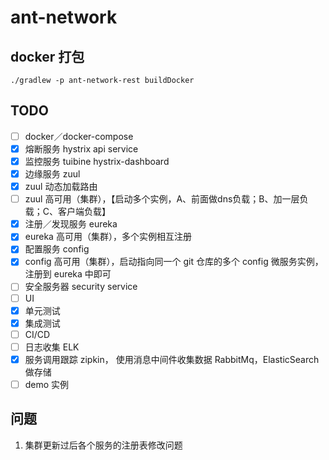 # ant-network

## docker 打包

```
./gradlew -p ant-network-rest buildDocker
```

## TODO

- [ ] docker／docker-compose
- [x] 熔断服务 hystrix api service
- [x] 监控服务 tuibine hystrix-dashboard
- [x] 边缘服务 zuul
- [x] zuul 动态加载路由
- [ ] zuul 高可用（集群），【启动多个实例，A、前面做dns负载；B、加一层负载；C、客户端负载】
- [x] 注册／发现服务 eureka
- [x] eureka 高可用（集群），多个实例相互注册
- [x] 配置服务 config
- [x] config 高可用（集群），启动指向同一个 git 仓库的多个 config 微服务实例，注册到 eureka 中即可
- [ ] 安全服务器 security service
- [ ] UI
- [x] 单元测试
- [x] 集成测试
- [ ] CI/CD
- [ ] 日志收集 ELK
- [x] 服务调用跟踪 zipkin， 使用消息中间件收集数据 RabbitMq，ElasticSearch 做存储
- [ ] demo 实例

## 问题

1. 集群更新过后各个服务的注册表修改问题